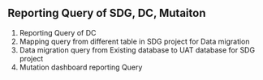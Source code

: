 ## Reporting Query of SDG, DC, Mutaiton
1. Reporting Query of DC 
2. Mapping query from different table in SDG project for Data migration
3. Data migration query from Existing database to UAT database for SDG project
4. Mutation dashboard reporting Query
